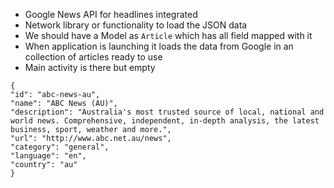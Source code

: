 
- Google News API for headlines integrated
- Network library or functionality to load the JSON data
- We should have a Model as `Article` which has all field mapped with it
- When application is launching it loads the data from Google in an collection of articles ready to use
- Main activity is there but empty
```
{
"id": "abc-news-au",
"name": "ABC News (AU)",
"description": "Australia's most trusted source of local, national and world news. Comprehensive, independent, in-depth analysis, the latest business, sport, weather and more.",
"url": "http://www.abc.net.au/news",
"category": "general",
"language": "en",
"country": "au"
}
```
